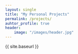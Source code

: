 ```yaml
---
layout: single
title: "My Personal Projects"
permalink: /projects/
auhtor_profile: true 
header:
	image: "/images/header.jpg"
---
```


{{ site.baseurl }}

